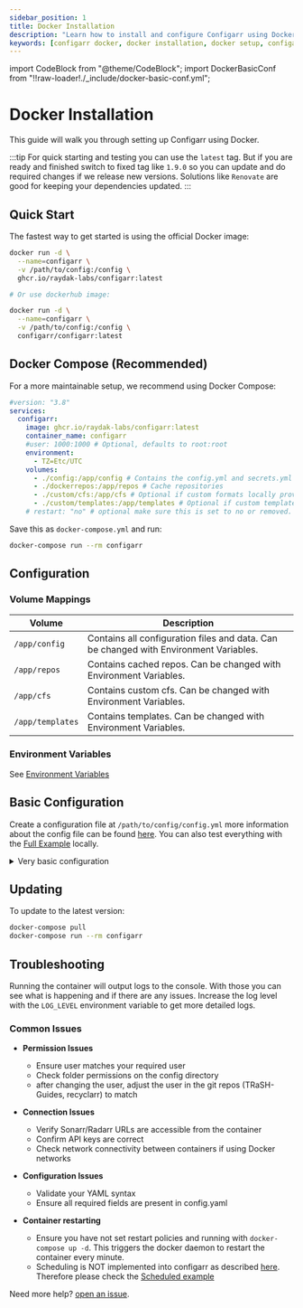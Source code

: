```yaml
---
sidebar_position: 1
title: Docker Installation
description: "Learn how to install and configure Configarr using Docker"
keywords: [configarr docker, docker installation, docker setup, configarr configuration]
---
```


import CodeBlock from "@theme/CodeBlock";
import DockerBasicConf from "!!raw-loader!./\_include/docker-basic-conf.yml";

# Docker Installation

This guide will walk you through setting up Configarr using Docker.

:::tip
For quick starting and testing you can use the `latest` tag.
But if you are ready and finished switch to fixed tag like `1.9.0` so you can update and do required changes if we release new versions.
Solutions like `Renovate` are good for keeping your dependencies updated.
:::

## Quick Start

The fastest way to get started is using the official Docker image:

```bash title="shell"
docker run -d \
  --name=configarr \
  -v /path/to/config:/config \
  ghcr.io/raydak-labs/configarr:latest

# Or use dockerhub image:

docker run -d \
  --name=configarr \
  -v /path/to/config:/config \
  configarr/configarr:latest
```

## Docker Compose (Recommended)

For a more maintainable setup, we recommend using Docker Compose:

```yaml title="compose.yml"
#version: "3.8"
services:
  configarr:
    image: ghcr.io/raydak-labs/configarr:latest
    container_name: configarr
    #user: 1000:1000 # Optional, defaults to root:root
    environment:
      - TZ=Etc/UTC
    volumes:
      - ./config:/app/config # Contains the config.yml and secrets.yml
      - ./dockerrepos:/app/repos # Cache repositories
      - ./custom/cfs:/app/cfs # Optional if custom formats locally provided
      - ./custom/templates:/app/templates # Optional if custom templates
    # restart: "no" # optional make sure this is set to no or removed. Default is no
```

Save this as `docker-compose.yml` and run:

```bash title="shell"
docker-compose run --rm configarr
```

## Configuration

### Volume Mappings

| Volume           | Description                                                                           |
| ---------------- | ------------------------------------------------------------------------------------- |
| `/app/config`    | Contains all configuration files and data. Can be changed with Environment Variables. |
| `/app/repos`     | Contains cached repos. Can be changed with Environment Variables.                     |
| `/app/cfs`       | Contains custom cfs. Can be changed with Environment Variables.                       |
| `/app/templates` | Contains templates. Can be changed with Environment Variables.                        |

### Environment Variables

See [Environment Variables](../configuration/environment-variables.md)

## Basic Configuration

Create a configuration file at `/path/to/config/config.yml` more information about the config file can be found [here](../configuration/config-file.md).
You can also test everything with the [Full Example](../examples.md) locally.

<details>
  <summary>Very basic configuration</summary>
  <CodeBlock language="yml">{DockerBasicConf}</CodeBlock>
</details>

## Updating

To update to the latest version:

```bash title="shell"
docker-compose pull
docker-compose run --rm configarr
```

## Troubleshooting

Running the container will output logs to the console.
With those you can see what is happening and if there are any issues.
Increase the log level with the `LOG_LEVEL` environment variable to get more detailed logs.

### Common Issues

- **Permission Issues**
  - Ensure user matches your required user
  - Check folder permissions on the config directory
  - after changing the user, adjust the user in the git repos (TRaSH-Guides, recyclarr) to match

- **Connection Issues**
  - Verify Sonarr/Radarr URLs are accessible from the container
  - Confirm API keys are correct
  - Check network connectivity between containers if using Docker networks

- **Configuration Issues**
  - Validate your YAML syntax
  - Ensure all required fields are present in config.yaml

- **Container restarting**
  - Ensure you have not set restart policies and running with `docker-compose up -d`. This triggers the docker daemon to restart the container every minute.
  - Scheduling is NOT implemented into configarr as described [here](../configuration/scheduled.md). Therefore please check the [Scheduled example](../examples.md)

Need more help? [open an issue](https://github.com/raydak-labs/configarr/issues).
